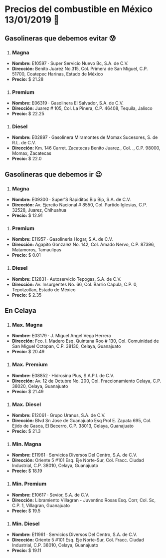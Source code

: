 # Precios del combustible en México 13/01/2019 :car:

## Gasolineras que debemos evitar :cold_sweat:
1. ### Magna
  * **Nombre:** E10597 · Super Servicio Nuevo Bc, S.A. de C.V.
  * **Dirección:** Benito Juarez No.315, Col. Primera de San Miguel, C.P. 51700, Coatepec Harinas, Estado de México
  * **Precio:** $ 21.28

1. ### Premium
  * **Nombre:** E06319 · Gasolinera El Salvador, S.A. de C.V.
  * **Dirección:** Juarez # 105, Col. La Pinera, C.P. 46408, Tequila, Jalisco
  * **Precio:** $ 22.25

1. ### Diesel
  * **Nombre:** E02897 · Gasolinera Miramontes de Momax Sucesores, S. de R.L. de C.V.
  * **Dirección:** Km. 146 Carret. Zacatecas Benito Juarez., Col. ., C.P. 98000, Momax, Zacatecas
  * **Precio:** $ 22.0


## Gasolineras que debemos ir :wink:
1. ### Magna
  * **Nombre:** E09300 · Super'S Rapiditos Bip Bip, S.A. de C.V.
  * **Dirección:** Av. Ejercito Nacional # 8550, Col. Partido Iglesias, C.P. 32528, Juarez, Chihuahua
  * **Precio:** $ 12.91

1. ### Premium
  * **Nombre:** E11957 · Gasolineria Hogar, S.A. de C.V.
  * **Dirección:** Agapito Gonzalez No. 142, Col. Amado Nervo, C.P. 87396, Matamoros, Tamaulipas
  * **Precio:** $ 0.01

1. ### Diesel
  * **Nombre:** E12831 · Autoservicio Tepogas, S.A. de C.V.
  * **Dirección:** Av. Insurgentes No. 66, Col. Barrio Capula, C.P. 0, Tepotzotlan, Estado de México
  * **Precio:** $ 2.35


## En Celaya
1. ### Max. Magna
  * **Nombre:** E03179 · J. Miguel Angel Vega Herrera
  * **Dirección:** Fco. I. Madero Esq. Quintana Roo # 130, Col. Comuinidad de San Miguel Octopan, C.P. 38130, Celaya, Guanajuato
  * **Precio:** $ 20.49

1. ### Max. Premium
  * **Nombre:** E08852 · Hidrosina Plus, S.A.P.I. de C.V.
  * **Dirección:** Av. 12 de Octubre No. 200, Col. Fraccionamiento Celaya, C.P. 38020, Celaya, Guanajuato
  * **Precio:** $ 21.49

1. ### Max. Diesel
  * **Nombre:** E12061 · Grupo Uranus, S.A. de C.V.
  * **Dirección:** Blvd Sn Jose de Guanajuato Esq Prol E. Zapata 695, Col. Ejido de Gasca, El Becerro, C.P. 38013, Celaya, Guanajuato
  * **Precio:** $ 21.3

1. ### Min. Magna
  * **Nombre:** E11961 · Servicios Diversos Del Centro, S.A. de C.V.
  * **Dirección:** Oriente 5 #101 Esq. Eje Norte-Sur, Col. Fracc. Ciudad Industrial, C.P. 38010, Celaya, Guanajuato
  * **Precio:** $ 18.19

1. ### Min. Premium
  * **Nombre:** E10617 · Sevior, S.A. de C.V.
  * **Dirección:** Libramiento Villagran - Juventino Rosas  Esq. Corr, Col. Sc, C.P. 1, Villagran, Guanajuato
  * **Precio:** $ 19.5

1. ### Min. Diesel
  * **Nombre:** E11961 · Servicios Diversos Del Centro, S.A. de C.V.
  * **Dirección:** Oriente 5 #101 Esq. Eje Norte-Sur, Col. Fracc. Ciudad Industrial, C.P. 38010, Celaya, Guanajuato
  * **Precio:** $ 19.11